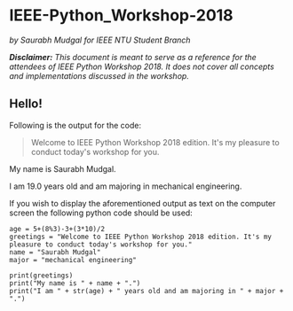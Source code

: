 # IEEE-Python_Workshop-2018
*by Saurabh Mudgal for IEEE NTU Student Branch*

*__Disclaimer:__ This document is meant to serve as a reference for the attendees of IEEE Python Workshop 2018. It does not cover all concepts and implementations discussed in the workshop.*


## Hello!

Following is the output for the code:

> Welcome to IEEE Python Workshop 2018 edition. It's my pleasure to conduct today's workshop for you.

My name is Saurabh Mudgal.

I am 19.0 years old and am majoring in mechanical engineering.



If you wish to display the aforementioned output as text on the computer screen the following python code  should be used:

```
age = 5+(8%3)-3+(3*10)/2
greetings = "Welcome to IEEE Python Workshop 2018 edition. It's my pleasure to conduct today's workshop for you."
name = "Saurabh Mudgal"
major = "mechanical engineering"

print(greetings)
print("My name is " + name + ".")
print("I am " + str(age) + " years old and am majoring in " + major + ".")
```

